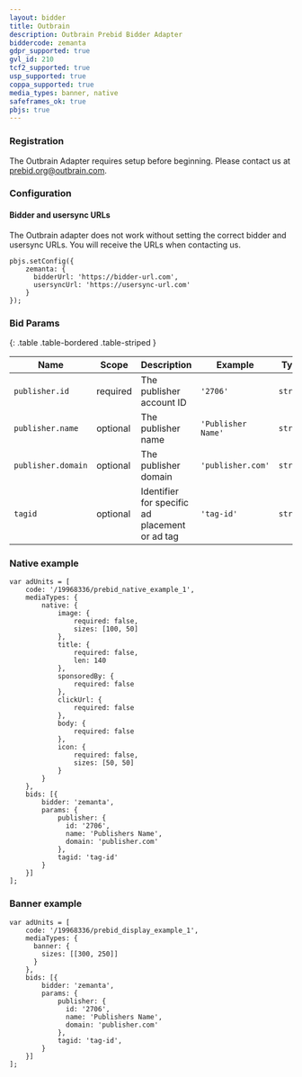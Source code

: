 ```yaml
---
layout: bidder
title: Outbrain
description: Outbrain Prebid Bidder Adapter
biddercode: zemanta
gdpr_supported: true
gvl_id: 210
tcf2_supported: true
usp_supported: true
coppa_supported: true
media_types: banner, native
safeframes_ok: true
pbjs: true
---
```


### Registration

The Outbrain Adapter requires setup before beginning. Please contact us at prebid.org@outbrain.com.

### Configuration

#### Bidder and usersync URLs

The Outbrain adapter does not work without setting the correct bidder and usersync URLs.
You will receive the URLs when contacting us.

```
pbjs.setConfig({
    zemanta: {
      bidderUrl: 'https://bidder-url.com',
      usersyncUrl: 'https://usersync-url.com'
    }
});
```

### Bid Params

{: .table .table-bordered .table-striped }

| Name               | Scope    | Description                                       | Example                | Type     |
|--------------------|----------|---------------------------------------------------|------------------------|----------|
| `publisher.id`     | required | The publisher account ID                          | `'2706'`               | `string` |
| `publisher.name`   | optional | The publisher name                                | `'Publisher Name'`     | `string` |
| `publisher.domain` | optional | The publisher domain                              | `'publisher.com'`      | `string` |
| `tagid`            | optional | Identifier for specific ad placement or ad tag    | `'tag-id'`             | `string` |

### Native example

```
var adUnits = [
    code: '/19968336/prebid_native_example_1',
    mediaTypes: {
        native: {
            image: {
                required: false,
                sizes: [100, 50]
            },
            title: {
                required: false,
                len: 140
            },
            sponsoredBy: {
                required: false
            },
            clickUrl: {
                required: false
            },
            body: {
                required: false
            },
            icon: {
                required: false,
                sizes: [50, 50]
            }
        }
    },
    bids: [{
        bidder: 'zemanta',
        params: {
            publisher: {
              id: '2706',
              name: 'Publishers Name',
              domain: 'publisher.com'
            },
            tagid: 'tag-id'
        }
    }]
];
```

### Banner example
```
var adUnits = [
    code: '/19968336/prebid_display_example_1',
    mediaTypes: {
      banner: {
        sizes: [[300, 250]]
      } 
    },
    bids: [{
        bidder: 'zemanta',
        params: {
            publisher: {
              id: '2706',
              name: 'Publishers Name',
              domain: 'publisher.com'
            },
            tagid: 'tag-id',
        }
    }]
];
```
